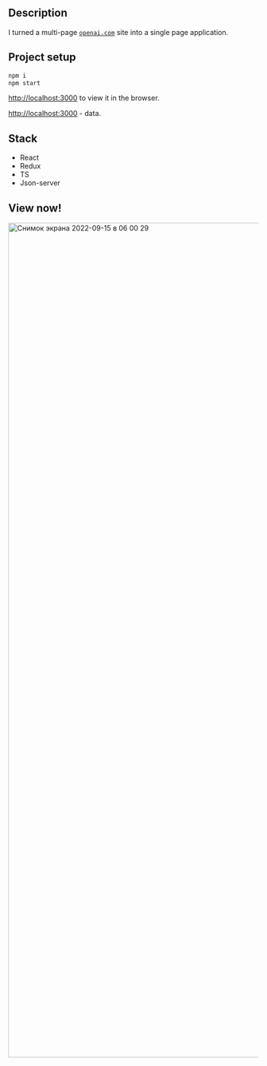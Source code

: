 ## Description

I turned a  multi-page [`openai.com`](https://openai.com/) site into a single page application.

## Project setup

```jsx
npm i
npm start
```

[http://localhost:3000](http://localhost:3000) to view it in the browser.

[http://localhost:3000](http://localhost:3000) - data.

## Stack

* React
* Redux
* TS
* Json-server

## View now!

<img width="1680" alt="Снимок экрана 2022-09-15 в 06 00 29" src="https://user-images.githubusercontent.com/69765307/190303687-b0278f46-2f61-4262-b68a-c6d368f885bf.png">
